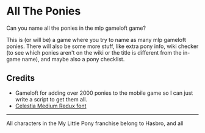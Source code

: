 # All The Ponies

Can you name all the ponies in the mlp gameloft game?

This is (or will be) a game where you try to name as many mlp gameloft ponies. There will also be some more stuff, like extra pony info, wiki checker (to see which ponies aren't on the wiki or the title is different from the in-game name), and maybe also a pony checklist.

## Credits

- Gameloft for adding over 2000 ponies to the mobile game so I can just write a script to get them all.
- [Celestia Medium Redux font](http://www.mattyhex.net/CMR/)

---

All characters in the My Little Pony franchise belong to Hasbro, and all
